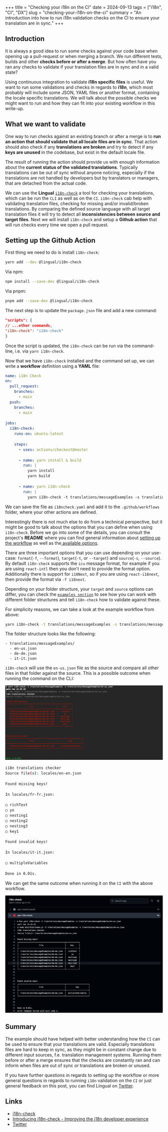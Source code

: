 +++
title = "Checking your i18n on the CI"
date = 2024-09-13
tags = ["i18n", "CI", "DX"]
slug = "checking-your-i18n-on-the-ci"
summary = "An introduction into how to run i18n validation checks on the CI to ensure your translation are in sync."
+++

## Introduction

It is always a good idea to run some checks against your code base when opening up a pull-request or when merging a branch. We run different tests, builds and other **checks before or after a merge**. But how often have you ran any checks to validate if your translation files are in sync and in a valid state?

Using continuous integration to validate **i18n specific files** is useful. We want to run some validations and checks in regards to **i18n**, which most probably will include some JSON, YAML files or another format,
containing the locale specific translations. We will talk about the possible checks we might want to run and how they can fit into your existing workflow in this write-up.

## What we want to validate

One way to run checks against an existing branch or after a merge is to **run an action that should validate that all locale files are in sync**. That action should also check if any **translations are broken** and try to detect if any **keys are unused** in the codebase, but exist in the default locale file.

The result of running the action should provide us with enough information about the **current status of the validated translations**. Typically translations can be out of sync without anyone noticing, especially if the translations are not handled by developers but by translators or managers, that are detached from the actual code.

We can use the **Lingual** [`i18n-check`](https://github.com/lingualdev/i18n-check) a tool for checking your translations, which can be run the `CLI` as well as on the `CI`. `i18n-check` cab help with validating translation files, checking for missing and/or invalid/broken translations. By comparing the defined source language with all target translation files it will try to detect all **inconsistencies between source and target files**. Next we will install `i18n-check` and setup a **Github action** that will run checks every time we open a pull request.

## Setting up the Github Action

First thing we need to do is install `i18n-check`:

```bash
yarn add --dev @lingual/i18n-check
```

Via npm:

```bash
npm install --save-dev @lingual/i18n-check
```

Via pnpm:

```bash
pnpm add --save-dev @lingual/i18n-check
```

The next step is to update the `package.json` file and add a new command:

```json
"scripts": {
// ...other commands,
"i18n-check": "i18n-check"
}
```

Once the script is updated, the `i18n-check` can be run via the command-line, i.e. via `yarn i18n-check`.

Now that we have `i18n-check` installed and the command set up, we can write a **workflow** definition using a **YAML** file:

```yaml
name: i18n Check
on:
  pull_request:
    branches:
      - main
  push:
    branches:
      - main

jobs:
  i18n-check:
    runs-on: ubuntu-latest

    steps:
      - uses: actions/checkout@master

      - name: yarn install & build
        run: |
          yarn install
          yarn build

      - name: yarn i18n-check
        run: |
          yarn i18n-check -t translations/messageExamples -s translations/messageExamples/en-us.json
```

We can save the file as `i18ncheck.yaml` and add it to the `.github/workflows` folder, where your other actions are defined.

Interestingly there is not much else to do from a technical perspective, but it might be good to talk about the options that you can define when using `i18n-check`. Before we go into some of the details, you can consult the project's **README** where you can find general information about [setting up the workflow](https://github.com/lingualdev/i18n-check?tab=readme-ov-file#as-github-action) as well as the[ available options](https://github.com/lingualdev/i18n-check?tab=readme-ov-file#options).

There are three important options that you can use depending on your use-case: `format`(`-f`, `--format`), `target`(`-t`, or `--target`) and `source`(`-s`, `--source`). By default `i18n-check` supports the `icu` message format, for example if you are using `react-intl` then you don't need to provide the format option. Additionally there is support for `i18Next`, so if you are using `react-i18next`, then provide the format via `-f i18next`.

Depending on your folder structure, your `target` and `source` options can differ, you can check the [`examples section`](https://github.com/lingualdev/i18n-check?tab=readme-ov-file#examples) to see how you can work with different folder structures and tell `i18n-check` how to validate against these.

For simplicity reasons, we can take a look at the example workflow from above:

```bash
yarn i18n-check -t translations/messageExamples -s translations/messageExamples/en-us.json
```

The folder structure looks like the following:

```
- translations/messageExamples/
  - en-us.json
  - de-de.json
  - it-it.json
```

`i18n-check` will use the `en-us.json` file as the source and compare all other files in that folder against the source.
This is a possible outcome when running the command on the CLI:

![Example CLI output](./lingual-i18n-check-cli-example.png)

```bash
i18n translations checker
Source file(s): locales/en-en.json

Found missing keys!

In locales/fr-fr.json:

◯ richText
◯ yo
◯ nesting1
◯ nesting2
◯ nesting3
◯ key1

Found invalid keys!

In locales/it-it.json:

◯ multipleVariables

Done in 0.01s.
```

We can get the same outcome when running it on the `CI` with the above workflow.

![Example CI output](./lingual-i18n-check-github-action.png)

## Summary

The example should have helped with better understanding how the `CI` can be used to ensure that your translations are valid. Especially translations files are hard to keep in sync, as they might be in constant change due to different input sources, f.e. translation management systems. Running them before or after a merge ensures that the checks are constantly ran and can inform when files are out of sync or translations are broken or unused.

If you have further questions in regards to setting up the workflow or more general questions in regards to running `i18n` validation on the `CI` or just general feedback on this post, you can find Lingual on [Twitter](https://twitter.com/lingualdev).

## Links

- [i18n-check](https://github.com/lingualdev/i18n-check)
- [Introducing i18n-check - Improving the i18n developer experience](https://lingual.dev/blog/introducing-i18n-check/)
- [Twitter](https://twitter.com/lingualdev)
